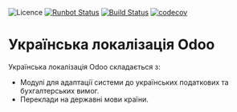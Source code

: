 ![Licence](https://img.shields.io/badge/licence-AGPL--3-blue.svg)
[![Runbot Status](https://runbot.odoo-community.org/runbot/badge/flat/259/12.0.svg)](https://runbot.odoo-community.org/runbot/repo/github-com-oca-currency-259)
[![Build Status](https://travis-ci.org/OCA/l10n-ukraine.svg?branch=12.0)](https://travis-ci.org/OCA/l10n-ukraine)
[![codecov](https://codecov.io/gh/OCA/l10n-ukraine/branch/12.0/graph/badge.svg)](https://codecov.io/gh/OCA/l10n-ukraine)

Українська локалізація Odoo
=============================

Українська локалізація Odoo складається з:

* Модулі для адаптації системи до українських податкових та бухгалтерських вимог.
* Переклади на державні мови країни.
